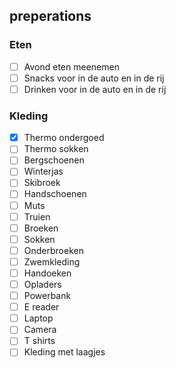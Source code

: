 ## preperations

### Eten
 - [ ] Avond eten meenemen
 - [ ] Snacks voor in de auto en in de rij
 - [ ] Drinken voor in de auto en in de rij

### Kleding
- [x] Thermo ondergoed
- [ ] Thermo sokken
- [ ] Bergschoenen
- [ ] Winterjas
- [ ] Skibroek
- [ ] Handschoenen
- [ ] Muts
- [ ] Truien
- [ ] Broeken
- [ ] Sokken
- [ ] Onderbroeken
- [ ] Zwemkleding
- [ ] Handoeken
- [ ] Opladers
- [ ] Powerbank
- [ ] E reader
- [ ] Laptop
- [ ] Camera
- [ ] T shirts
- [ ] Kleding met laagjes